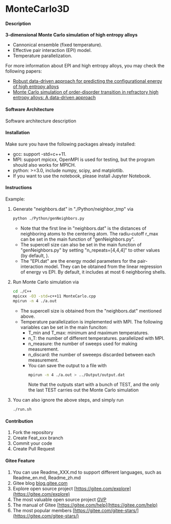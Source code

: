 # MonteCarlo3D

#### Description
**3-dimensional Monte Carlo simulation of high entropy alloys**
* Cannonical ensemble (fixed temperature).
* Effective pair interaction (EPI) model.
* Temperature parallelization.

For more information about EPI and high entropy alloys, you may check the following papers:
* [Robust data-driven approach for predicting the configurational energy of high entropy alloys](https://www.sciencedirect.com/science/article/pii/S0264127519306859)
* [Monte Carlo simulation of order-disorder transition in refractory high entropy alloys: A data-driven approach](https://www.sciencedirect.com/science/article/abs/pii/S0927025620306261)

#### Software Architecture
Software architecture description

#### Installation

Make sure you have the following packages already installed:
* gcc: support -std=c++11.
* MPI: support mpicxx, OpenMPI is used for testing, but the program should also works for MPICH.
* python: >=3.0, include numpy, scipy, and matplotlib.
* If you want to use the notebook, please install Jupyter Notebook.

#### Instructions
Example:
1. Generate "neighbors.dat" in "./Python/neighbor_tmp" via
   ```bash
   python ./Python/genNeighbors.py
   ```
   * Note that the first line in "neighbors.dat" is the distances of neighboring atoms to the centering atom. The radiu-cutoff r_max can be set in the main function of "genNeighbors.py". 
   * The supercell size can also be set in the main function of "genNeighbors.py" by setting "n_repeats=[4,4,4]" to other values (by default, ).
   * The "EPI.dat" are the energy model parameters for the pair-interaction model. They can be obtained from the linear regression of energy vs EPI. By default, it includes at most 6 neighboring shells.

2. Run Monte Carlo simulation via
   ```bash
   cd ./C++
   mpicxx -O3 -std=c++11 MonteCarlo.cpp
   mpirun -n 4 ./a.out
   ```
    * The supercell size is obtained from the "neighbors.dat" mentioned above.
    * Temperature parallelization is implemented with MPI. The following variables can be set in the main funciton:
      * T_min and T_max: minimum and maximum temperatures.
      * n_T: the number of different temperatures. parallelized with MPI.
      * n_measure: the number of sweeps used for making measurement.
      * n_discard: the number of sweeeps discarded between each measurement.
      * You can save the output to a file with
        ```bash
        mpirun -n 4 ./a.out > ../Output/output.dat
        ``` 
        Note that the outputs start with a bunch of TEST, and the only the last TEST carries out the Monte Carlo simulation 
3. You can also ignore the above steps, and simply run 
   ```bash
   ./run.sh
   ```

#### Contribution

1.  Fork the repository
2.  Create Feat_xxx branch
3.  Commit your code
4.  Create Pull Request


#### Gitee Feature

1.  You can use Readme\_XXX.md to support different languages, such as Readme\_en.md, Readme\_zh.md
2.  Gitee blog [blog.gitee.com](https://blog.gitee.com)
3.  Explore open source project [https://gitee.com/explore](https://gitee.com/explore)
4.  The most valuable open source project [GVP](https://gitee.com/gvp)
5.  The manual of Gitee [https://gitee.com/help](https://gitee.com/help)
6.  The most popular members  [https://gitee.com/gitee-stars/](https://gitee.com/gitee-stars/)
